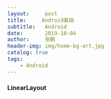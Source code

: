 ```yaml
---
layout:     post 
title:     Android基础
subtitle:   Android
date:       2019-10-04
author:     张鹏
header-img: img/home-bg-art.jpg
catalog: true   
tags:                         
    - Android
---
```


#### LinearLayout

